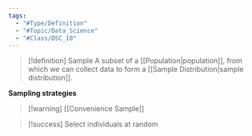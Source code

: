 ```yaml
---
tags:
  - "#Type/Definition"
  - "#Topic/Data_Science"
  - "#Class/DSC_10"
---
```


> [!definition] Sample
> A subset of a [[Population|population]], from which we can collect data to form a [[Sample Distribution|sample distribution]].

**Sampling strategies**
> [!warning] [[Convenience Sample]]

> [!success] Select individuals at random